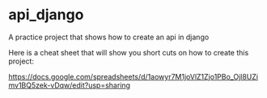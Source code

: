 # api_django
A practice project that shows how to create an api in django

Here is a cheat sheet that will show you short cuts on how to create this project: 

https://docs.google.com/spreadsheets/d/1aowyr7M1joVlZ1Zjo1PBo_Ojl8UZimv1BQ5zek-vDqw/edit?usp=sharing
